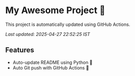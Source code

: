 # My Awesome Project 🚀

This project is automatically updated using GitHub Actions.

_Last updated: 2025-04-27 22:52:25 IST_

## Features
- Auto-update README using Python 🐍
- Auto Git push with GitHub Actions 🤖
